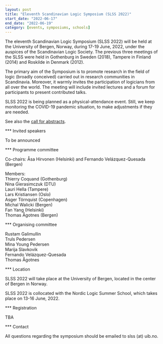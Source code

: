 ```yaml
---
layout: post
title: "Eleventh Scandinavian Logic Symposium (SLSS 2022)"
start_date: "2022-06-17"
end_date: "2022-06-19"
category: [events, symposiums, schools]
---
```

The eleventh Scandinavian Logic Symposium (SLSS 2022) will be held at the
University of Bergen, Norway, during 17-19 June, 2022, under the auspices of the
Scandinavian Logic Society. The previous three meetings of the SLSS were held in
Gothenburg in Sweden (2018), Tampere in Finland (2014) and Roskilde in Denmark
(2012).

The primary aim of the Symposium is to promote research in the field of logic
(broadly conceived) carried out in research communities in Scandinavia.
Moreover, it warmly invites the participation of logicians from all over the
world. The meeting will include invited lectures and a forum for participants to
present contributed talks.

SLSS 2022 is being planned as a physical-attendance event. Still, we keep
monitoring the COVID-19 pandemic situation, to make adjustments if they are
needed.

See also the
[call for abstracts](/2021-12-28-SLSS-2022-first-call-for-abstracts.html).

*** Invited speakers

To be announced

*** Programme committee

Co-chairs: Åsa Hirvonen (Helsinki) and Fernando Velázquez-Quesada (Bergen)

Members:  
Thierry Coquand (Gothenburg)  
Nina Gierasimczuk (DTU)  
Lauri Hella (Tampere)  
Lars Kristiansen (Oslo)  
Asger Törnquist (Copenhagen)  
Michal Walicki (Bergen)  
Fan Yang (Helsinki)  
Thomas Ågotnes (Bergen)

*** Organising committee

Rustam Galimullin  
Truls Pedersen  
Mina Young Pedersen  
Marija Slavkovik  
Fernando Velázquez-Quesada  
Thomas Ågotnes

*** Location

SLSS 2022 will take place at the University of Bergen, located in the center of
Bergen in Norway.

SLSS 2022 is collocated with the Nordic Logic Summer School, which takes place
on 13-16 June, 2022.

*** Registration

TBA

*** Contact

All questions regarding the symposium should be emailed to slss (at) uib.no.
